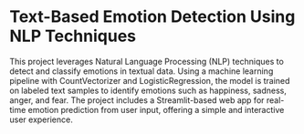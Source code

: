 # Text-Based Emotion Detection Using NLP Techniques
This project leverages Natural Language Processing (NLP) techniques to detect and classify emotions in textual data. Using a machine learning pipeline with CountVectorizer and LogisticRegression, the model is trained on labeled text samples to identify emotions such as happiness, sadness, anger, and fear. The project includes a Streamlit-based web app for real-time emotion prediction from user input, offering a simple and interactive user experience.
